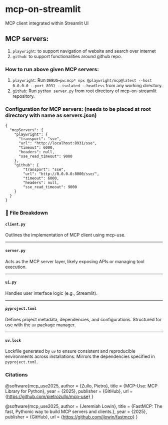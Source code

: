# mcp-on-streamlit
MCP client integrated within Streamlit UI

## MCP servers:
1. `playwright`: to support navigation of website and search over internet
2. `github`: to support functionalities around github repo.

### How to run above given MCP servers:
1. `playwright`: Run `DEBUG=pw:mcp* npx @playwright/mcp@latest --host 0.0.0.0 --port 8931 --isolated --headless` from any working directory.
2. `github`: Run `python server.py` from root directory of mcp-on-streamlit repository.

### Configuration for MCP servers: (needs to be placed at root directory with name as servers.json)

```
{
  "mcpServers": {
    "playwright": {
      "transport": "sse",
      "url": "http://localhost:8931/sse",
      "timeout": 6000,
      "headers": null,
      "sse_read_timeout": 9000
    },
    "github": {
        "transport": "sse",
        "url": "http://0.0.0.0:8000/sse/",
        "timeout": 6000,
        "headers": null,
        "sse_read_timeout": 9000
    }
  }
}
```

### 📁 File Breakdown

#### `client.py`
Outlines the implementation of MCP client using mcp-use.

---

#### `server.py`
Acts as the MCP server layer, likely exposing APIs or managing tool execution.

---

#### `ui.py`
Handles user interface logic (e.g., Streamlit).

---

#### `pyproject.toml`
Defines project metadata, dependencies, and configurations. Structured for use with the `uv` package manager.

---

#### `uv.lock`
Lockfile generated by `uv` to ensure consistent and reproducible environments across installations. Mirrors the dependencies specified in `pyproject.toml`.


### Citations

@software{mcp_use2025,
  author = {Zullo, Pietro},
  title = {MCP-Use: MCP Library for Python},
  year = {2025},
  publisher = {GitHub},
  url = {https://github.com/pietrozullo/mcp-use}
}

@software{mcp_use2025,
  author = {Jeremiah Lowin},
  title = {FastMCP: The fast, Pythonic way to build MCP servers and clients.},
  year = {2025},
  publisher = {GitHub},
  url = {https://github.com/jlowin/fastmcp}
}


